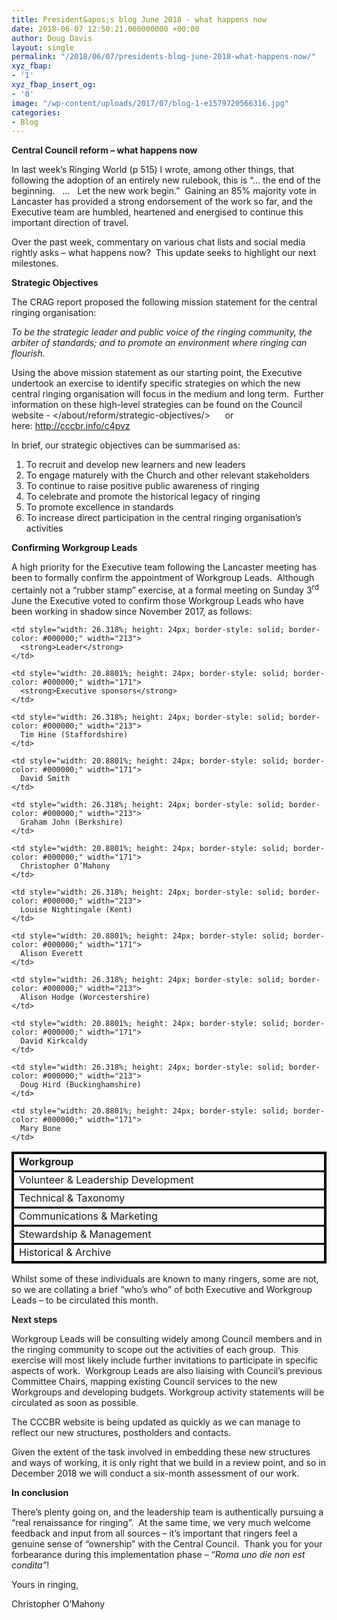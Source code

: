 ```yaml
---
title: President&apos;s blog June 2018 - what happens now
date: 2018-06-07 12:50:21.000000000 +00:00
author: Doug Davis
layout: single
permalink: "/2018/06/07/presidents-blog-june-2018-what-happens-now/"
xyz_fbap:
- '1'
xyz_fbap_insert_og:
- '0'
image: "/wp-content/uploads/2017/07/blog-1-e1579720566316.jpg"
categories:
- Blog
---
```

**Central Council reform – what happens now**

In last week’s Ringing World (p 515) I wrote, among other things, that following the adoption of an entirely new rulebook, this is “… the end of the beginning.   …   Let the new work begin.”  Gaining an 85% majority vote in Lancaster has provided a strong endorsement of the work so far, and the Executive team are humbled, heartened and energised to continue this important direction of travel.

Over the past week, commentary on various chat lists and social media rightly asks – what happens now?  This update seeks to highlight our next milestones.

**Strategic Objectives**

The CRAG report proposed the following mission statement for the central ringing organisation:

_To be the strategic leader and public voice of the ringing community, the arbiter of standards; and to promote an environment where ringing can flourish._

Using the above mission statement as our starting point, the Executive undertook an exercise to identify specific strategies on which the new central ringing organisation will focus in the medium and long term.  Further information on these high-level strategies can be found on the Council website - </about/reform/strategic-objectives/>      or here: <http://cccbr.info/c4pvz>

In brief, our strategic objectives can be summarised as:

  1. To recruit and develop new learners and new leaders
  2. To engage maturely with the Church and other relevant stakeholders
  3. To continue to raise positive public awareness of ringing
  4. To celebrate and promote the historical legacy of ringing
  5. To promote excellence in standards
  6. To increase direct participation in the central ringing organisation’s activities

**Confirming Workgroup Leads**

A high priority for the Executive team following the Lancaster meeting has been to formally confirm the appointment of Workgroup Leads.  Although certainly not a “rubber stamp” exercise, at a formal meeting on Sunday 3<sup>rd</sup> June the Executive voted to confirm those Workgroup Leads who have been working in shadow since November 2017, as follows:

<table style="width: 100%; border-collapse: collapse; border-style: solid; border-color: #000000;" border="1">
  <tr style="border-style: solid; border-color: #000000;">
    <td style="width: 25.2983%; height: 24px; border-style: solid; border-color: #000000;" width="247">
      <strong>Workgroup</strong>
    </td>
    
    <td style="width: 26.318%; height: 24px; border-style: solid; border-color: #000000;" width="213">
      <strong>Leader</strong>
    </td>
    
    <td style="width: 20.8801%; height: 24px; border-style: solid; border-color: #000000;" width="171">
      <strong>Executive sponsors</strong>
    </td>
  </tr>
  
  <tr style="border-style: solid; border-color: #000000;">
    <td style="width: 25.2983%; height: 24px; border-style: solid; border-color: #000000;" width="247">
      Volunteer & Leadership Development
    </td>
    
    <td style="width: 26.318%; height: 24px; border-style: solid; border-color: #000000;" width="213">
      Tim Hine (Staffordshire)
    </td>
    
    <td style="width: 20.8801%; height: 24px; border-style: solid; border-color: #000000;" width="171">
      David Smith
    </td>
  </tr>
  
  <tr style="border-style: solid; border-color: #000000;">
    <td style="width: 25.2983%; height: 24px; border-style: solid; border-color: #000000;" width="247">
      Technical & Taxonomy
    </td>
    
    <td style="width: 26.318%; height: 24px; border-style: solid; border-color: #000000;" width="213">
      Graham John (Berkshire)
    </td>
    
    <td style="width: 20.8801%; height: 24px; border-style: solid; border-color: #000000;" width="171">
      Christopher O’Mahony
    </td>
  </tr>
  
  <tr style="border-style: solid; border-color: #000000;">
    <td style="width: 25.2983%; height: 24px; border-style: solid; border-color: #000000;" width="247">
      Communications & Marketing
    </td>
    
    <td style="width: 26.318%; height: 24px; border-style: solid; border-color: #000000;" width="213">
      Louise Nightingale (Kent)
    </td>
    
    <td style="width: 20.8801%; height: 24px; border-style: solid; border-color: #000000;" width="171">
      Alison Everett
    </td>
  </tr>
  
  <tr style="border-style: solid; border-color: #000000;">
    <td style="width: 25.2983%; height: 24px; border-style: solid; border-color: #000000;" width="247">
      Stewardship & Management
    </td>
    
    <td style="width: 26.318%; height: 24px; border-style: solid; border-color: #000000;" width="213">
      Alison Hodge (Worcestershire)
    </td>
    
    <td style="width: 20.8801%; height: 24px; border-style: solid; border-color: #000000;" width="171">
      David Kirkcaldy
    </td>
  </tr>
  
  <tr style="border-style: solid; border-color: #000000;">
    <td style="width: 25.2983%; height: 24px; border-style: solid; border-color: #000000;" width="247">
      Historical & Archive
    </td>
    
    <td style="width: 26.318%; height: 24px; border-style: solid; border-color: #000000;" width="213">
      Doug Hird (Buckinghamshire)
    </td>
    
    <td style="width: 20.8801%; height: 24px; border-style: solid; border-color: #000000;" width="171">
      Mary Bone
    </td>
  </tr>
</table>

Whilst some of these individuals are known to many ringers, some are not, so we are collating a brief “who’s who” of both Executive and Workgroup Leads – to be circulated this month.

**Next steps**

Workgroup Leads will be consulting widely among Council members and in the ringing community to scope out the activities of each group.  This exercise will most likely include further invitations to participate in specific aspects of work.  Workgroup Leads are also liaising with Council’s previous Committee Chairs, mapping existing Council services to the new Workgroups and developing budgets. Workgroup activity statements will be circulated as soon as possible.

The CCCBR website is being updated as quickly as we can manage to reflect our new structures, postholders and contacts.

Given the extent of the task involved in embedding these new structures and ways of working, it is only right that we build in a review point, and so in December 2018 we will conduct a six-month assessment of our work.

**In conclusion**

There’s plenty going on, and the leadership team is authentically pursuing a “real renaissance for ringing”.  At the same time, we very much welcome feedback and input from all sources – it’s important that ringers feel a genuine sense of “ownership” with the Central Council.  Thank you for your forbearance during this implementation phase – “_Roma uno die non est condita”_!

Yours in ringing,

Christopher O’Mahony
